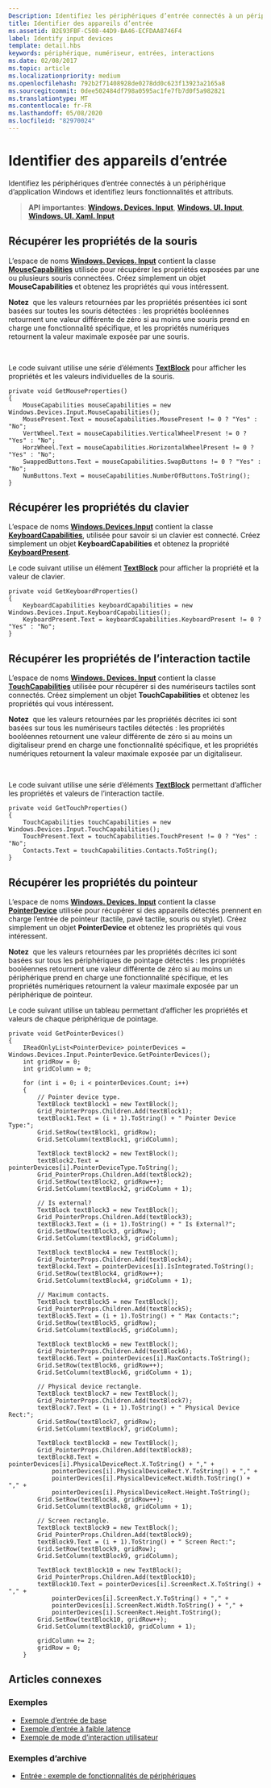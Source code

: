 ```yaml
---
Description: Identifiez les périphériques d’entrée connectés à un périphérique d’application Windows et identifiez leurs fonctionnalités et attributs.
title: Identifier des appareils d’entrée
ms.assetid: B2E93FBF-C508-44D9-BA46-ECFDAA8746F4
label: Identify input devices
template: detail.hbs
keywords: périphérique, numériseur, entrées, interactions
ms.date: 02/08/2017
ms.topic: article
ms.localizationpriority: medium
ms.openlocfilehash: 792b2f71408928de0278dd0c623f13923a2165a8
ms.sourcegitcommit: 0dee502484df798a0595ac1fe7fb7d0f5a982821
ms.translationtype: MT
ms.contentlocale: fr-FR
ms.lasthandoff: 05/08/2020
ms.locfileid: "82970024"
---
```

# <a name="identify-input-devices"></a>Identifier des appareils d’entrée


Identifiez les périphériques d’entrée connectés à un périphérique d’application Windows et identifiez leurs fonctionnalités et attributs.

> **API importantes**: [**Windows. Devices. Input**](https://docs.microsoft.com/uwp/api/Windows.Devices.Input), [**Windows. UI. Input**](https://docs.microsoft.com/uwp/api/Windows.UI.Core), [**Windows. UI. Xaml. Input**](https://docs.microsoft.com/uwp/api/Windows.UI.Input)

## <a name="retrieve-mouse-properties"></a>Récupérer les propriétés de la souris


L’espace de noms [**Windows. Devices. Input**](https://docs.microsoft.com/uwp/api/Windows.Devices.Input) contient la classe [**MouseCapabilities**](https://docs.microsoft.com/uwp/api/Windows.Devices.Input.MouseCapabilities) utilisée pour récupérer les propriétés exposées par une ou plusieurs souris connectées. Créez simplement un objet **MouseCapabilities** et obtenez les propriétés qui vous intéressent.

**Notez**  que les valeurs retournées par les propriétés présentées ici sont basées sur toutes les souris détectées : les propriétés booléennes retournent une valeur différente de zéro si au moins une souris prend en charge une fonctionnalité spécifique, et les propriétés numériques retournent la valeur maximale exposée par une souris.

 

Le code suivant utilise une série d’éléments [**TextBlock**](https://docs.microsoft.com/uwp/api/Windows.UI.Xaml.Controls.TextBlock) pour afficher les propriétés et les valeurs individuelles de la souris.

```CSharp
private void GetMouseProperties()
{
    MouseCapabilities mouseCapabilities = new Windows.Devices.Input.MouseCapabilities();
    MousePresent.Text = mouseCapabilities.MousePresent != 0 ? "Yes" : "No";
    VertWheel.Text = mouseCapabilities.VerticalWheelPresent != 0 ? "Yes" : "No";
    HorzWheel.Text = mouseCapabilities.HorizontalWheelPresent != 0 ? "Yes" : "No";
    SwappedButtons.Text = mouseCapabilities.SwapButtons != 0 ? "Yes" : "No";
    NumButtons.Text = mouseCapabilities.NumberOfButtons.ToString();
}
```

## <a name="retrieve-keyboard-properties"></a>Récupérer les propriétés du clavier


L’espace de noms [**Windows.Devices.Input**](https://docs.microsoft.com/uwp/api/Windows.Devices.Input) contient la classe [**KeyboardCapabilities**](https://docs.microsoft.com/uwp/api/Windows.Devices.Input.KeyboardCapabilities), utilisée pour savoir si un clavier est connecté. Créez simplement un objet **KeyboardCapabilities** et obtenez la propriété [**KeyboardPresent**](https://docs.microsoft.com/uwp/api/windows.devices.input.keyboardcapabilities.keyboardpresent).

Le code suivant utilise un élément [**TextBlock**](https://docs.microsoft.com/uwp/api/Windows.UI.Xaml.Controls.TextBlock) pour afficher la propriété et la valeur de clavier.

```CSharp
private void GetKeyboardProperties()
{
    KeyboardCapabilities keyboardCapabilities = new Windows.Devices.Input.KeyboardCapabilities();
    KeyboardPresent.Text = keyboardCapabilities.KeyboardPresent != 0 ? "Yes" : "No";
}
```

## <a name="retrieve-touch-properties"></a>Récupérer les propriétés de l’interaction tactile


L’espace de noms [**Windows. Devices. Input**](https://docs.microsoft.com/uwp/api/Windows.Devices.Input) contient la classe [**TouchCapabilities**](https://docs.microsoft.com/uwp/api/Windows.Devices.Input.TouchCapabilities) utilisée pour récupérer si des numériseurs tactiles sont connectés. Créez simplement un objet **TouchCapabilities** et obtenez les propriétés qui vous intéressent.

**Notez**  que les valeurs retournées par les propriétés décrites ici sont basées sur tous les numériseurs tactiles détectés : les propriétés booléennes retournent une valeur différente de zéro si au moins un digitaliseur prend en charge une fonctionnalité spécifique, et les propriétés numériques retournent la valeur maximale exposée par un digitaliseur.

 

Le code suivant utilise une série d’éléments [**TextBlock**](https://docs.microsoft.com/uwp/api/Windows.UI.Xaml.Controls.TextBlock) permettant d’afficher les propriétés et valeurs de l’interaction tactile.

```CSharp
private void GetTouchProperties()
{
    TouchCapabilities touchCapabilities = new Windows.Devices.Input.TouchCapabilities();
    TouchPresent.Text = touchCapabilities.TouchPresent != 0 ? "Yes" : "No";
    Contacts.Text = touchCapabilities.Contacts.ToString();
}
```

## <a name="retrieve-pointer-properties"></a>Récupérer les propriétés du pointeur


L’espace de noms [**Windows. Devices. Input**](https://docs.microsoft.com/uwp/api/Windows.Devices.Input) contient la classe [**PointerDevice**](https://docs.microsoft.com/uwp/api/Windows.Devices.Input.PointerDevice) utilisée pour récupérer si des appareils détectés prennent en charge l’entrée de pointeur (tactile, pavé tactile, souris ou stylet). Créez simplement un objet **PointerDevice** et obtenez les propriétés qui vous intéressent.

**Notez**  que les valeurs retournées par les propriétés décrites ici sont basées sur tous les périphériques de pointage détectés : les propriétés booléennes retournent une valeur différente de zéro si au moins un périphérique prend en charge une fonctionnalité spécifique, et les propriétés numériques retournent la valeur maximale exposée par un périphérique de pointeur.

Le code suivant utilise un tableau permettant d’afficher les propriétés et valeurs de chaque périphérique de pointage.

```CSharp
private void GetPointerDevices()
{
    IReadOnlyList<PointerDevice> pointerDevices = Windows.Devices.Input.PointerDevice.GetPointerDevices();
    int gridRow = 0;
    int gridColumn = 0;

    for (int i = 0; i < pointerDevices.Count; i++)
    {
        // Pointer device type.
        TextBlock textBlock1 = new TextBlock();
        Grid_PointerProps.Children.Add(textBlock1);
        textBlock1.Text = (i + 1).ToString() + " Pointer Device Type:";
        Grid.SetRow(textBlock1, gridRow);
        Grid.SetColumn(textBlock1, gridColumn);

        TextBlock textBlock2 = new TextBlock();
        textBlock2.Text = pointerDevices[i].PointerDeviceType.ToString();
        Grid_PointerProps.Children.Add(textBlock2);
        Grid.SetRow(textBlock2, gridRow++);
        Grid.SetColumn(textBlock2, gridColumn + 1);

        // Is external?
        TextBlock textBlock3 = new TextBlock();
        Grid_PointerProps.Children.Add(textBlock3);
        textBlock3.Text = (i + 1).ToString() + " Is External?";
        Grid.SetRow(textBlock3, gridRow);
        Grid.SetColumn(textBlock3, gridColumn);

        TextBlock textBlock4 = new TextBlock();
        Grid_PointerProps.Children.Add(textBlock4);
        textBlock4.Text = pointerDevices[i].IsIntegrated.ToString();
        Grid.SetRow(textBlock4, gridRow++);
        Grid.SetColumn(textBlock4, gridColumn + 1);

        // Maximum contacts.
        TextBlock textBlock5 = new TextBlock();
        Grid_PointerProps.Children.Add(textBlock5);
        textBlock5.Text = (i + 1).ToString() + " Max Contacts:";
        Grid.SetRow(textBlock5, gridRow);
        Grid.SetColumn(textBlock5, gridColumn);

        TextBlock textBlock6 = new TextBlock();
        Grid_PointerProps.Children.Add(textBlock6);
        textBlock6.Text = pointerDevices[i].MaxContacts.ToString();
        Grid.SetRow(textBlock6, gridRow++);
        Grid.SetColumn(textBlock6, gridColumn + 1);

        // Physical device rectangle.
        TextBlock textBlock7 = new TextBlock();
        Grid_PointerProps.Children.Add(textBlock7);
        textBlock7.Text = (i + 1).ToString() + " Physical Device Rect:";
        Grid.SetRow(textBlock7, gridRow);
        Grid.SetColumn(textBlock7, gridColumn);

        TextBlock textBlock8 = new TextBlock();
        Grid_PointerProps.Children.Add(textBlock8);
        textBlock8.Text = pointerDevices[i].PhysicalDeviceRect.X.ToString() + "," +
            pointerDevices[i].PhysicalDeviceRect.Y.ToString() + "," +
            pointerDevices[i].PhysicalDeviceRect.Width.ToString() + "," +
            pointerDevices[i].PhysicalDeviceRect.Height.ToString();
        Grid.SetRow(textBlock8, gridRow++);
        Grid.SetColumn(textBlock8, gridColumn + 1);

        // Screen rectangle.
        TextBlock textBlock9 = new TextBlock();
        Grid_PointerProps.Children.Add(textBlock9);
        textBlock9.Text = (i + 1).ToString() + " Screen Rect:";
        Grid.SetRow(textBlock9, gridRow);
        Grid.SetColumn(textBlock9, gridColumn);

        TextBlock textBlock10 = new TextBlock();
        Grid_PointerProps.Children.Add(textBlock10);
        textBlock10.Text = pointerDevices[i].ScreenRect.X.ToString() + "," +
            pointerDevices[i].ScreenRect.Y.ToString() + "," +
            pointerDevices[i].ScreenRect.Width.ToString() + "," +
            pointerDevices[i].ScreenRect.Height.ToString();
        Grid.SetRow(textBlock10, gridRow++);
        Grid.SetColumn(textBlock10, gridColumn + 1);

        gridColumn += 2;
        gridRow = 0;
    }
```

## <a name="related-articles"></a>Articles connexes

### <a name="samples"></a>Exemples

- [Exemple d’entrée de base](https://github.com/Microsoft/Windows-universal-samples/tree/master/Samples/BasicInput)
- [Exemple d’entrée à faible latence](https://github.com/Microsoft/Windows-universal-samples/tree/master/Samples/LowLatencyInput)
- [Exemple de mode d’interaction utilisateur](https://github.com/Microsoft/Windows-universal-samples/tree/master/Samples/UserInteractionMode)

### <a name="archive-samples"></a>Exemples d’archive

- [Entrée : exemple de fonctionnalités de périphériques](https://github.com/microsoftarchive/msdn-code-gallery-microsoft/tree/411c271e537727d737a53fa2cbe99eaecac00cc0/Official%20Windows%20Platform%20Sample/Windows%208%20app%20samples/%5BC%23%5D-Windows%208%20app%20samples/C%23/Windows%208%20app%20samples/Input%20Device%20capabilities%20sample%20(Windows%208))
